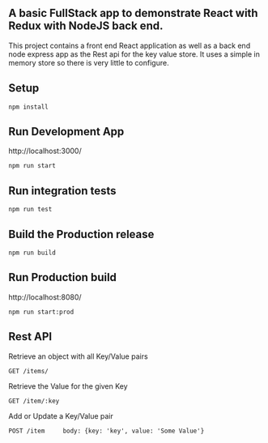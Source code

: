 ## A basic FullStack app to demonstrate React with Redux with NodeJS back end.
This project contains a front end React application as well as a back end node
express app as the Rest api for the key value store.  It uses a simple in memory
store so there is very little to configure.

## Setup
```
npm install
```

## Run Development App
http://localhost:3000/

```
npm run start
```

## Run integration tests
```
npm run test
```

## Build the Production release
```
npm run build
```

## Run Production build
http://localhost:8080/
```
npm run start:prod
```

## Rest API

Retrieve an object with all Key/Value pairs
```
GET /items/
```

Retrieve the Value for the given Key
```
GET /item/:key
```

Add or Update a Key/Value pair
```
POST /item     body: {key: 'key', value: 'Some Value'}
```